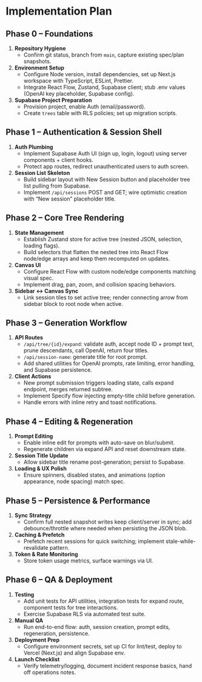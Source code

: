 <!-- ABOUTME: Outlines implementation phases for the branching prompt tree app -->
<!-- ABOUTME: Tracks tasks from environment setup through deployment handoff -->

# Implementation Plan

## Phase 0 – Foundations
1. **Repository Hygiene**
   - Confirm git status, branch from `main`, capture existing spec/plan snapshots.
2. **Environment Setup**
   - Configure Node version, install dependencies, set up Next.js workspace with TypeScript, ESLint, Prettier.
   - Integrate React Flow, Zustand, Supabase client; stub .env values (OpenAI key placeholder, Supabase config).
3. **Supabase Project Preparation**
   - Provision project, enable Auth (email/password).
   - Create `trees` table with RLS policies; set up migration scripts.

## Phase 1 – Authentication & Session Shell
1. **Auth Plumbing**
   - Implement Supabase Auth UI (sign up, login, logout) using server components + client hooks.
   - Protect app routes, redirect unauthenticated users to auth screen.
2. **Session List Skeleton**
   - Build sidebar layout with New Session button and placeholder tree list pulling from Supabase.
   - Implement `/api/sessions` POST and GET; wire optimistic creation with “New session” placeholder title.

## Phase 2 – Core Tree Rendering
1. **State Management**
   - Establish Zustand store for active tree (nested JSON, selection, loading flags).
   - Build selectors that flatten the nested tree into React Flow node/edge arrays and keep them recomputed on updates.
2. **Canvas UI**
   - Configure React Flow with custom node/edge components matching visual spec.
   - Implement drag, pan, zoom, and collision spacing behaviors.
3. **Sidebar ↔ Canvas Sync**
   - Link session tiles to set active tree; render connecting arrow from sidebar block to root node when active.

## Phase 3 – Generation Workflow
1. **API Routes**
   - `/api/tree/{id}/expand`: validate auth, accept node ID + prompt text, prune descendants, call OpenAI, return four titles.
   - `/api/session-name`: generate title for root prompt.
   - Add shared utilities for OpenAI prompts, rate limiting, error handling, and Supabase persistence.
2. **Client Actions**
   - New prompt submission triggers loading state, calls expand endpoint, merges returned subtree.
   - Implement Specify flow injecting empty-title child before generation.
   - Handle errors with inline retry and toast notifications.

## Phase 4 – Editing & Regeneration
1. **Prompt Editing**
   - Enable inline edit for prompts with auto-save on blur/submit.
   - Regenerate children via expand API and reset downstream state.
2. **Session Title Update**
   - Allow sidebar title rename post-generation; persist to Supabase.
3. **Loading & UX Polish**
   - Ensure spinners, disabled states, and animations (option appearance, node spacing) match spec.

## Phase 5 – Persistence & Performance
1. **Sync Strategy**
   - Confirm full nested snapshot writes keep client/server in sync; add debounce/throttle where needed when persisting the JSON blob.
2. **Caching & Prefetch**
   - Prefetch recent sessions for quick switching; implement stale-while-revalidate pattern.
3. **Token & Rate Monitoring**
   - Store token usage metrics, surface warnings via UI.

## Phase 6 – QA & Deployment
1. **Testing**
   - Add unit tests for API utilities, integration tests for expand route, component tests for tree interactions.
   - Exercise Supabase RLS via automated test suite.
2. **Manual QA**
   - Run end-to-end flow: auth, session creation, prompt edits, regeneration, persistence.
3. **Deployment Prep**
   - Configure environment secrets, set up CI for lint/test, deploy to Vercel (Next.js) and align Supabase env.
4. **Launch Checklist**
   - Verify telemetry/logging, document incident response basics, hand off operations notes.
